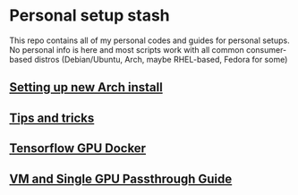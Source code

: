 # Personal setup stash

This repo contains all of my personal codes and guides for personal setups. No personal info is here and most scripts work with all common consumer-based distros (Debian/Ubuntu, Arch, maybe RHEL-based, Fedora for some)

## [Setting up new Arch install](Setting_up_Arch/README.md)

## [Tips and tricks](Tips_and_tricks.md)

## [Tensorflow GPU Docker](Tensorflow_Docker.md)

## [VM and Single GPU Passthrough Guide](GPU_Passthrough/Single_GPU_Passthrough_Guide.md)

